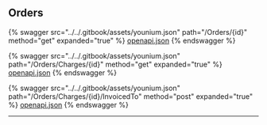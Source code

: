 ## Orders




{% swagger src="../../.gitbook/assets/younium.json" path="/Orders/{id}" method="get" expanded="true" %}
[openapi.json](./docs/.gitbook/assets/younium.json)
{% endswagger %}

{% swagger src="../../.gitbook/assets/younium.json" path="/Orders/Charges/{id}" method="get" expanded="true" %}
[openapi.json](./docs/.gitbook/assets/younium.json)
{% endswagger %}

{% swagger src="../../.gitbook/assets/younium.json" path="/Orders/Charges/{id}/InvoicedTo" method="post" expanded="true" %}
[openapi.json](./docs/.gitbook/assets/younium.json)
{% endswagger %}


---



